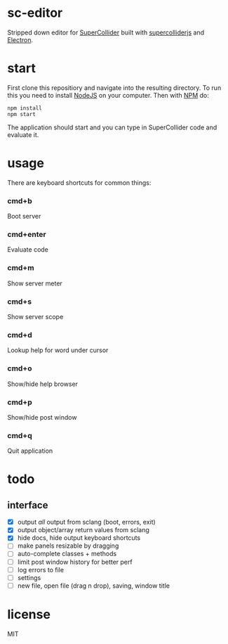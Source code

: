 # sc-editor

 Stripped down editor for [SuperCollider](https://github.com/supercollider/supercollider) built with [supercolliderjs](https://github.com/crucialfelix/supercolliderjs) and [Electron](https://electronjs.org/docs).

# start

First clone this repositiory and navigate into the resulting directory.
To run this you need to install [NodeJS](https://nodejs.org/en/) on your computer.
Then with [NPM](https://www.npmjs.com/) do:

```
npm install
npm start
```

The application should start and you can type in SuperCollider code and evaluate it.


# usage

There are keyboard shortcuts for common things:

### cmd+b
Boot server

### cmd+enter
Evaluate code

### cmd+m
Show server meter

### cmd+s
Show server scope

### cmd+d
Lookup help for word under cursor

### cmd+o
Show/hide help browser

### cmd+p
Show/hide post window

### cmd+q
Quit application


# todo

## interface
- [x] output _all_ output from sclang (boot, errors, exit)
- [x] output object/array return values from sclang
- [x] hide docs, hide output keyboard shortcuts
- [ ] make panels resizable by dragging
- [ ] auto-complete classes + methods
- [ ] limit post window history for better perf
- [ ] log errors to file
- [ ] settings
- [ ] new file, open file (drag n drop), saving, window title

# license

MIT
